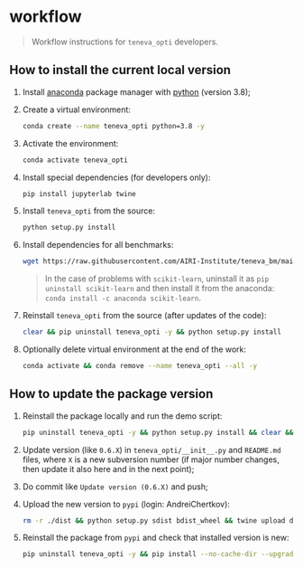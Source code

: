 # workflow

> Workflow instructions for `teneva_opti` developers.


## How to install the current local version

1. Install [anaconda](https://www.anaconda.com) package manager with [python](https://www.python.org) (version 3.8);

2. Create a virtual environment:
    ```bash
    conda create --name teneva_opti python=3.8 -y
    ```

3. Activate the environment:
    ```bash
    conda activate teneva_opti
    ```

4. Install special dependencies (for developers only):
    ```bash
    pip install jupyterlab twine
    ```

5. Install `teneva_opti` from the source:
    ```bash
    python setup.py install
    ```

6. Install dependencies for all benchmarks:
    ```bash
    wget https://raw.githubusercontent.com/AIRI-Institute/teneva_bm/main/install_all.py && python install_all.py --env teneva_opti && rm install_all.py
    ```
    > In the case of problems with `scikit-learn`, uninstall it as `pip uninstall scikit-learn` and then install it from the anaconda: `conda install -c anaconda scikit-learn`.

7. Reinstall `teneva_opti` from the source (after updates of the code):
    ```bash
    clear && pip uninstall teneva_opti -y && python setup.py install
    ```

8. Optionally delete virtual environment at the end of the work:
    ```bash
    conda activate && conda remove --name teneva_opti --all -y
    ```


## How to update the package version

1. Reinstall the package locally and run the demo script:
    ```bash
    pip uninstall teneva_opti -y && python setup.py install && clear && python demo/base.py
    ```

2. Update version (like `0.6.X`) in `teneva_opti/__init__.py` and `README.md` files, where `X` is a new subversion number (if major number changes, then update it also here and in the next point);

3. Do commit like `Update version (0.6.X)` and push;

4. Upload the new version to `pypi` (login: AndreiChertkov):
    ```bash
    rm -r ./dist && python setup.py sdist bdist_wheel && twine upload dist/*
    ```

5. Reinstall the package from `pypi` and check that installed version is new:
    ```bash
    pip uninstall teneva_opti -y && pip install --no-cache-dir --upgrade teneva_opti
    ```
